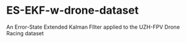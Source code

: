 # ES-EKF-w-drone-dataset
An Error-State Extended Kalman FIlter applied to the UZH-FPV Drone Racing dataset
